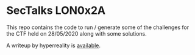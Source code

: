 # SecTalks LON0x2A

This repo contains the code to run / generate some of the challenges for the CTF held on 28/05/2020 along with some solutions.

A writeup by hyperreality is [available](https://github.com/sectalks/sectalks/blob/master/ctf-solutions/LON0x2A/README.md).
